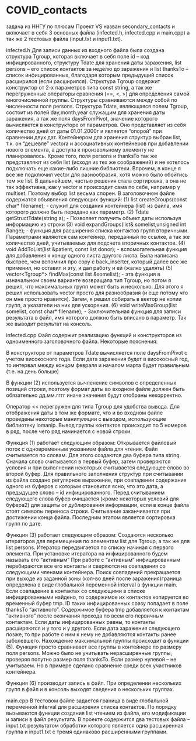 # COVID_contacts
задача из ННГУ по плюсам
Проект VS назван secondary_contacts и включает в себя 3 основных файла  (infected.h, infected.cpp и main.cpp) а так же 2 тестовых файла (input.txt и  input1.txt).

infected.h
Для записи данных из входного файла была создана структура Tgroup, которая включает в себя поле id – код инфицированного, структуру Tdate для хранения даты заражения, list <int> persons – его список контактов за неделю до заражения и list <int> thanksTo – список инфицированных, благодаря которым предыдущий список расширился (если расширился).
Структура Tgroup  содержит конструктор от 2-х параметров типа const string, а так же перегруженные операторы сравнения (==, <, >) для определения самой многочисленной группы. Структуры сравниваются между собой по численности поля persons.
Структура Tdate, являющаяся полем Tgroup, состоит из полей day,month,year служащим для хранения даты заражения, а так же поля daysFromPivot, значение которого вычисляется в конструкторе от параметров. Оно представляет из себя количество дней от даты 01.01.2000г и является “опорой” при сравнении двух дат.
Контейнером для хранения структур выбран list, т.к. он “дешевле” vectorа и ассоциативных контейнеров при добавлении нового элемента, а доступа к произвольному элементу не планировалось. Кроме того, поля persons и thanksTo так же представляют из себя list (исходя из тех же соображений) и не хотелось подключать еще какие-либо лишние библиотеки. Впрочем, в конце я все же подключил vector для разнообразия, хотя можно было обойтись тем же list.
В дальнейшем, частью решения стала сортировка, а она не так эффективна, как у vector и происходит сама по себе, например у multiset. Поэтому выбор list весьма спорен. 
В заголовочном файле содержатся объявления следующих функций:
(1)	list<Tgroup> createGroups(const char* filename); - служит для создания контейнера (list) из файла, имя которого должно быть передано как параметр.
(2)	Tdate getStructTdate(string a);	- Позволяет получить объект даты используя информацию из строки
(3)	void expandGroups(list<Tgroup>& somelist,unsigned int Range); - функция для расширения списка контактов групп вторичными. Параметрами являются сам контейнер, переданный по ссылке, а так же количество дней, учитываемых для подсчета вторичных контактов.
(4)	void AddToList(list<int> &patient, const list<int> donor);   - вспомогательная функция для добавления к концу одного листа другого листа. Была написана быстрее, чем вспомнил про copy с back_inserter, который далее все же применил, но оставил и эту, и дал работу и ей (жалко удалять)
(5)	vector<Tgroup*> findMax(const list<Tgroup> &somelist);	 -  эта функция в изначальном своем варианте возвращала тип Tgroup, но потом я решил, что максимальных групп может быть и несколько. Для этого я решил использовать vector просто для разнообразия (и еще потому что он мне просто нравится). Затем, я решил собирать в вектор не копии групп, а указатели на них для ускорения.
(6)	void writeMaxGroup(list<Tgroup> somelist, const char* filename);  - Заключительная функция  для записи результата в файл, имя которого должно быть вписано в параметр. Так же выводит результат на консоль.


infected.cpp
Файл содержит реализацию функций и конструкторов из одноименного заголовочного файла. 
Некоторые пояснения:

В конструкторе от параметров Tdate вычисляется поле daysFromPivot с учетом високосного года. Если дата заражения будет в високосный год, то интервал между концом февраля и началом марта будет правильным (т.е. на день больше)

В функции (2) используется вычленение символов с определенных позиций строки, поэтому формат даты во входном файле должен быть обязательно  дд.мм.гггг иначе значения будут отобраны некорректно.

Оператор << перегружен для типа Tgroup для удобства вывода. Для отображения даты в том же формате, что и во входном файле проведены некоторые манипуляции с выводом, использующие библиотеку iomanip. Вывод группы контактов происходит по 5 номеров в ряд, после чего ряд начинается с новой строки.

Функция (1) работает следующим образом:
Открывается файловый поток с одновременным указанием файла для чтения.
Файл считывается по словам. Для этого создаются два буфера типа string.
Сначала слово считывается в первый буфер, затем проверяются условия и при выполнении некоторых считывается следующее слово во второй буфер.
Для правильного заполнения структур при считывании из файла создано регулярное выражение, при совпадении содержания одного из буферов с которым становится ясно, что это дата, а предыдущее слово – id инфицированного.
Перед считыванием следующего слова буфер очищается (кроме некоторых условий для буфера2) для защиты от дублирования информации, если в конце файла стоят символы переноса строки.
Считывание заканчивается при достижении конца файла.
Последним этапом является сортировка групп по дате.

 Функция (3) работает следующим образом:
Создаются несколько итераторов для перемещения по элементам list для Tgroup, а так же для list <int> persons.
Итератор передвигается по списку начиная с первого элемента.
При установке итератора на инфицированного будем называть его “активным”
При работе с “активным” инфицированным перебираются все его контакты и сверяются на совпадения со следующими членами контейнера. Поиск совпадений прекращается при выходе из заданной зоны (кол-во дней после заражения)граница определена в виде глобальной переменной interval в функции main. Если совпадение в контактах со следующими в списке инфицированными найдено, то содержимое их контактов копируется во временный буфер tmp. ID таких инфицированных сразу попадает в поле thanksTo “активного”. Содержимое буфера  tmp добавляется к контактам “активного” после окончания прохода по всем его первичным контактам. Если даты инфицированных равны, то контакты расширяются и у того и у другого. Если дата заражения следующего позже, то при работе с ним к нему не добавляются контакты ранее заболевшего. 
Нахождение максимальной группы происходит в функции (5). Функция просто сравнивает все группы в контейнере по размеру поля persons. 
Можно было не учитывать нерасширенные группы, проверяя попутно размер поля thanksTo. Если размер нулевой – не учитываем. Но в примере сделано сравнение среди всех участников контейнера.

Функция (6) производит запись в файл. При определении нескольких групп в файл и в консоль выходят сведения о нескольких группах.

main.cpp
В тестовом файле задается граница в виде глобальной переменной interval для расширения списка контактов.
По порядку вызываются функции создания list чтением из файла, его модификации и записи в файл результата.
В проекте содержится два тестовых файла – input.txt результатом обработки которого является одна расширенная группа и input1.txt с тремя одинаково расширенными группами. 
